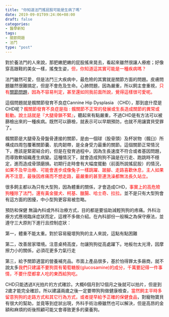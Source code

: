 ```yaml
---
title: "你知道法鬥搖屁股可能是生病了嗎"
date: 2019-09-01T09:24:06+08:00
draft: false
categories:
- 醫學新知
tags:
- 關節問題
- 法鬥
type: "post"
---
```

對於養法鬥的人來說，那肥嫩肥嫩的屁股搖來晃去，看起來雖然很讓人療癒；好像穿高跟鞋的美女一樣，搖曳生姿，<font color="red">但，你知道這其實可能是一種疾病嗎？</font>

法鬥雖然可愛，但是法鬥三大疾病中，最危險的其實就是關節方面的問題。皮膚問題雖然很難搞定，但是不會危及生命。心肺問題，因為嚴重，所以飼主會重視，<font color="red">只有[關節問題](https://pets.24cc.cc/tags/%E9%97%9C%E7%AF%80%E5%95%8F%E9%A1%8C/)，因為不容易判定，甚至還如同我前面所說，覺得這樣很可愛呢。</font>

這個問題就是髖關節發育不良症Cannine Hip Dysplasia  （CHD），那到底什麼是CHD呢？<font color="red">髖關節發育不良症是指 : 髖關節不正常的發展或生長造成關節的異常或鬆動。說土話就是『大腿骨鎖不緊』</font>，聽起來有點嚴重，不過CHD是有方法可以被篩檢出來的一種疾病。既然可以篩檢，就表示可以早期預防，也就不用讓寶貝受罪了。

髖關節是大腿骨及骨盤骨連接的關節，是由一個球（股骨頭）及杯狀物（髖臼）所構成四周包覆著關節囊、肌肉韌帶，是全身受力最重的關節。這個關節正常情況下，應該是緊密結合的，但是在發育過程中，因為生長速度不符合或者基因問題，而導致軟組織產生病變。這種情況下，就會造成狗狗不論是在行走、跑跳時不穩定，進而造成骨頭磨損。初期行走時會有大幅度擺動（前面所說搖屁股）的情況，<font color="red">如果不及早治療、可能會進步成像兔子一樣跳躍、跛腳、走路喜歡休息，主人如果再不注意，最後因疼痛而不想走路，最嚴重的甚至連洗澡都無法長久站立。</font>

很多飼主都以為只有大型狗，因為體重的關係，才會造成CHD，<font color="red">事實上的高危險狗種除了法鬥，還有黃金獵犬、柯基、臘腸、哈士奇、拉拉。</font>並不是只有大型狗會有這方面的困擾，中小型狗更容易被忽略。

預防和保健
無論內科或外科治療方式，目的都是要協助減輕狗狗的疼痛。外科治療方式應視臨床症狀而定，這裡不多做介紹。在內科部份一般稱之為保守療法，並遵守三大原則下進行且控制症狀：

第一，體重不能太重。對於容易寵壞狗狗的主人來說，這點有點困難

第二，改善居家環境。注意桌椅高度，勿讓狗狗從高處躍下。地板勿太光滑，因摩擦力小的關係，必須花更多力氣行走

第三，給予關節適當的營養補充品。市面上產品很多，基於怕得罪太多廠商，就不說太多<font color="red">我們只建議不要狗買有葡萄糖胺(glucosamine)的成分，千萬要記得一件事情，不要什麼都拿人吃的東西給狗吃。</font>

CHD只能透過X光拍片的方式確診。大概6個月到12個月之後就可以拍片，但是到2歲才能完全確診。所以建議兩歲之後一定要帶狗狗做健康檢查，<font color="red">當然飼主平時多留意狗狗的走路方式和其它行為方式，或者提早給予正確的保健食品</font>，對寵物寶貝有很大的幫助，並竟等到症狀出現，外科手術治療雖然也可以解決，但是高昂的金額和麻煩的術後照顧可能又會導致更多的棄養狗。
